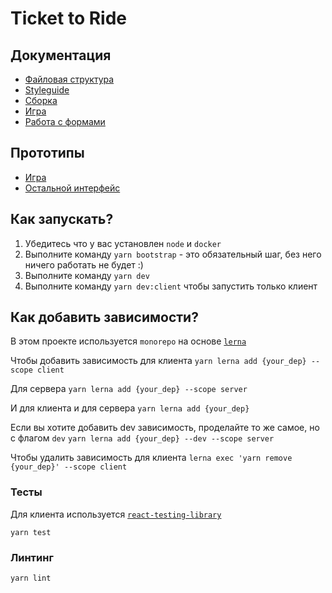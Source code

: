 # Ticket to Ride

## Документация

- [Файловая структура](docs/structure.md)
- [Styleguide](docs/codestyle.md)
- [Сборка](docs/build.md)
- [Игра](docs/game.md)
- [Работа с формами](docs/forms.md)

## Прототипы

- [Игра](https://www.figma.com/file/AaCD1OHQASyc2kIsJ7v5E3/%D0%91%D0%B8%D0%BB%D0%B5%D1%82-%D0%BD%D0%B0-%D0%BF%D0%BE%D0%B5%D0%B7%D0%B4?type=design&node-id=0-1&t=241Fgkejr3o5artK-0)
- [Остальной интерфейс](https://www.figma.com/file/j3e2w5TfcMxR23Ag8wfKgD/Ticket-to-Ride-(antd))

## Как запускать?

1. Убедитесь что у вас установлен `node` и `docker`
2. Выполните команду `yarn bootstrap` - это обязательный шаг, без него ничего работать не будет :)
3. Выполните команду `yarn dev`
4. Выполните команду `yarn dev:client` чтобы запустить только клиент


## Как добавить зависимости?
В этом проекте используется `monorepo` на основе [`lerna`](https://github.com/lerna/lerna)

Чтобы добавить зависимость для клиента
```yarn lerna add {your_dep} --scope client```

Для сервера
```yarn lerna add {your_dep} --scope server```

И для клиента и для сервера
```yarn lerna add {your_dep}```


Если вы хотите добавить dev зависимость, проделайте то же самое, но с флагом `dev`
```yarn lerna add {your_dep} --dev --scope server```

Чтобы удалить зависимость для клиента
```lerna exec 'yarn remove {your_dep}' --scope client```


### Тесты

Для клиента используется [`react-testing-library`](https://testing-library.com/docs/react-testing-library/intro/)

```yarn test```

### Линтинг

```yarn lint```
